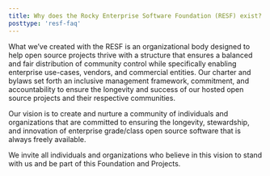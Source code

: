 ```yaml
---
title: Why does the Rocky Enterprise Software Foundation (RESF) exist?
posttype: 'resf-faq'
---
```


What we’ve created with the RESF is an organizational body designed to help open source projects thrive with a structure that ensures a balanced and fair distribution of community control while specifically enabling enterprise use-cases, vendors, and commercial entities. Our charter and bylaws set forth an inclusive management framework, commitment, and accountability to ensure the longevity and success of our hosted open source projects and their respective communities.

Our vision is to create and nurture a community of individuals and organizations that are committed to ensuring the longevity, stewardship, and innovation of enterprise grade/class open source software that is always freely available.

We invite all individuals and organizations who believe in this vision to stand with us and be part of this Foundation and Projects.